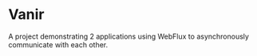 
# Vanir

A project demonstrating 2 applications using WebFlux to asynchronously communicate with each other.